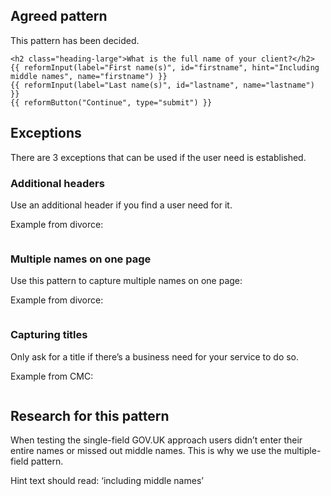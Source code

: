 ## Agreed pattern

This pattern has been decided.

```example
<h2 class="heading-large">What is the full name of your client?</h2>
{{ reformInput(label="First name(s)", id="firstname", hint="Including middle names", name="firstname") }}
{{ reformInput(label="Last name(s)", id="lastname", name="lastname") }}
{{ reformButton("Continue", type="submit") }}
```

## Exceptions

There are 3 exceptions that can be used if the user need is established.

### Additional headers

Use an additional header if you find a user need for it.

Example from divorce:
```example

```

### Multiple names on one page

Use this pattern to capture multiple names on one page:

Example from divorce:
```example

```

### Capturing titles

Only ask for a title if there’s a business need for your service to do so.

Example from CMC:
```example

```

## Research for this pattern

When testing the single-field GOV.UK approach users didn’t enter their entire names or missed out middle names.
This is why we use the multiple-field pattern. 

Hint text should read: ‘including middle names’
